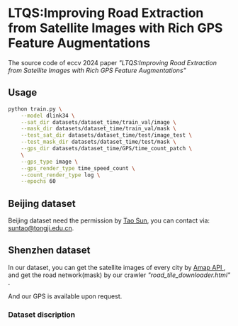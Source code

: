 # LTQS:Improving Road Extraction from Satellite Images with Rich GPS Feature Augmentations

The source code of eccv 2024 paper *"LTQS:Improving Road Extraction from Satellite Images with Rich GPS Feature Augmentations"*

## Usage

```bash
python train.py \
    --model dlink34 \
    --sat_dir datasets/dataset_time/train_val/image \
    --mask_dir datasets/dataset_time/train_val/mask \
    --test_sat_dir datasets/dataset_time/test/image_test \
    --test_mask_dir datasets/dataset_time/test/mask \
    --gps_dir datasets/dataset_time/GPS/time_count_patch \
    \
    --gps_type image \
    --gps_render_type time_speed_count \
    --count_render_type log \
    --epochs 60
```

## Beijing dataset

Beijing dataset need the permission by  [Tao Sun](https://github.com/suniique/Leveraging-Crowdsourced-GPS-Data-for-Road-Extraction-from-Aerial-Imagery), you can contact via: suntao@tongji.edu.cn.

## Shenzhen dataset

In our dataset, you can get the satellite images of every city by [Amap API ](https://github.com/myBestLove/googleMapDownloader), and get the road network(mask) by our crawler *"road_tile_downloader.html"* .

And our GPS is available upon request.

### Dataset discription


